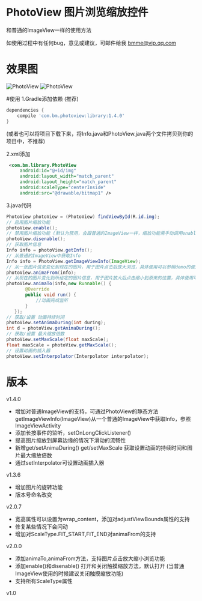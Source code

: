 # PhotoView 图片浏览缩放控件

和普通的ImageView一样的使用方法

如使用过程中有任何bug，意见或建议，可邮件给我 bmme@vip.qq.com

# 效果图
![PhotoView](./demo2.gif) ![PhotoView](./demo1.gif)

#使用
1.Gradle添加依赖 (推荐)
```gradle
dependencies {
    compile 'com.bm.photoview:library:1.4.0'
}
```

(或者也可以将项目下载下来，将Info.java和PhotoView.java两个文件拷贝到你的项目中，不推荐)

2.xml添加
```xml
 <com.bm.library.PhotoView
     android:id="@+id/img"
     android:layout_width="match_parent"
     android:layout_height="match_parent"
     android:scaleType="centerInside"
     android:src="@drawable/bitmap1" />
```

3.java代码
```java
PhotoView photoView = (PhotoView) findViewById(R.id.img);
// 启用图片缩放功能
photoView.enable();
// 禁用图片缩放功能 (默认为禁用，会跟普通的ImageView一样，缩放功能需手动调用enable()启用)
photoView.disenable();
// 获取图片信息
Info info = photoView.getInfo();
// 从普通的ImageView中获取Info
Info info = PhotoView.getImageViewInfo(ImageView);
// 从一张图片信息变化到现在的图片，用于图片点击后放大浏览，具体使用可以参照demo的使用
photoView.animaFrom(info);
// 从现在的图片变化到所给定的图片信息，用于图片放大后点击缩小到原来的位置，具体使用可以参照demo的使用
photoView.animaTo(info,new Runnable() {
       @Override
       public void run() {
           //动画完成监听
       }
   });
// 获取/设置 动画持续时间
photoView.setAnimaDuring(int during);
int d = photoView.getAnimaDuring();
// 获取/设置 最大缩放倍数
photoView.setMaxScale(float maxScale);
float maxScale = photoView.getMaxScale();
// 设置动画的插入器
photoView.setInterpolator(Interpolator interpolator);
```

# 版本

v1.4.0
   * 增加对普通ImageView的支持，可通过PhotoView的静态方法getImageViewInfo(ImageView)从一个普通的ImageView中获取Info，参照ImageViewActivity
   * 添加长按事件的监听，setOnLongClickListener()
   * 提高图片缩放到屏幕边缘的情况下滑动的流畅性
   * 新增get/setAnimaDuring() get/setMaxScale 获取设置动画的持续时间和图片最大缩放倍数
   * 通过setInterpolator可设置动画插入器
   
v1.3.6
   * 增加图片的旋转功能
   * 版本号命名改变

v2.0.7
   * 宽高属性可以设置为wrap_content，添加对adjustViewBounds属性的支持
   * 修复某些情况下会闪动
   * 增加对ScaleType.FIT_START,FIT_END对animaFrom的支持

v2.0.0  
   * 添加animaTo,animaFrom方法，支持图片点击放大缩小浏览功能
   * 添加enable()和disenable() 打开和关闭触摸缩放方法，默认打开 (当普通ImageView使用的时候建议关闭触摸缩放功能)
   * 支持所有ScaleType属性

v1.0
